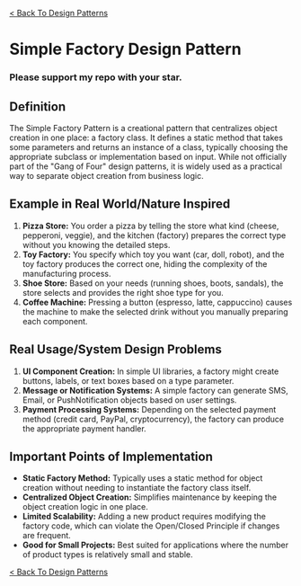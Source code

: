 [< Back To Design Patterns](../../../)

# Simple Factory Design Pattern
### Please support my repo with your star.

## Definition
The Simple Factory Pattern is a creational pattern that centralizes object creation in one place: a factory class. It defines a static method that takes some parameters and returns an instance of a class, typically choosing the appropriate subclass or implementation based on input. While not officially part of the "Gang of Four" design patterns, it is widely used as a practical way to separate object creation from business logic.

## Example in Real World/Nature Inspired
1. **Pizza Store:** You order a pizza by telling the store what kind (cheese, pepperoni, veggie), and the kitchen (factory) prepares the correct type without you knowing the detailed steps.
2. **Toy Factory:** You specify which toy you want (car, doll, robot), and the toy factory produces the correct one, hiding the complexity of the manufacturing process.
3. **Shoe Store:** Based on your needs (running shoes, boots, sandals), the store selects and provides the right shoe type for you.
4. **Coffee Machine:** Pressing a button (espresso, latte, cappuccino) causes the machine to make the selected drink without you manually preparing each component.

## Real Usage/System Design Problems
1. **UI Component Creation:** In simple UI libraries, a factory might create buttons, labels, or text boxes based on a type parameter.
2. **Message or Notification Systems:** A simple factory can generate SMS, Email, or PushNotification objects based on user settings.
3. **Payment Processing Systems:** Depending on the selected payment method (credit card, PayPal, cryptocurrency), the factory can produce the appropriate payment handler.

## Important Points of Implementation
- **Static Factory Method:** Typically uses a static method for object creation without needing to instantiate the factory class itself.
- **Centralized Object Creation:** Simplifies maintenance by keeping the object creation logic in one place.
- **Limited Scalability:** Adding a new product requires modifying the factory code, which can violate the Open/Closed Principle if changes are frequent.
- **Good for Small Projects:** Best suited for applications where the number of product types is relatively small and stable.

[< Back To Design Patterns](../../../)
